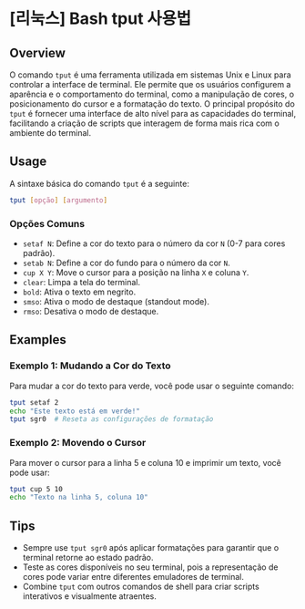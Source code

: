 # [리눅스] Bash tput 사용법

## Overview
O comando `tput` é uma ferramenta utilizada em sistemas Unix e Linux para controlar a interface de terminal. Ele permite que os usuários configurem a aparência e o comportamento do terminal, como a manipulação de cores, o posicionamento do cursor e a formatação do texto. O principal propósito do `tput` é fornecer uma interface de alto nível para as capacidades do terminal, facilitando a criação de scripts que interagem de forma mais rica com o ambiente do terminal.

## Usage
A sintaxe básica do comando `tput` é a seguinte:

```bash
tput [opção] [argumento]
```

### Opções Comuns
- `setaf N`: Define a cor do texto para o número da cor `N` (0-7 para cores padrão).
- `setab N`: Define a cor do fundo para o número da cor `N`.
- `cup X Y`: Move o cursor para a posição na linha `X` e coluna `Y`.
- `clear`: Limpa a tela do terminal.
- `bold`: Ativa o texto em negrito.
- `smso`: Ativa o modo de destaque (standout mode).
- `rmso`: Desativa o modo de destaque.

## Examples
### Exemplo 1: Mudando a Cor do Texto
Para mudar a cor do texto para verde, você pode usar o seguinte comando:

```bash
tput setaf 2
echo "Este texto está em verde!"
tput sgr0  # Reseta as configurações de formatação
```

### Exemplo 2: Movendo o Cursor
Para mover o cursor para a linha 5 e coluna 10 e imprimir um texto, você pode usar:

```bash
tput cup 5 10
echo "Texto na linha 5, coluna 10"
```

## Tips
- Sempre use `tput sgr0` após aplicar formatações para garantir que o terminal retorne ao estado padrão.
- Teste as cores disponíveis no seu terminal, pois a representação de cores pode variar entre diferentes emuladores de terminal.
- Combine `tput` com outros comandos de shell para criar scripts interativos e visualmente atraentes.